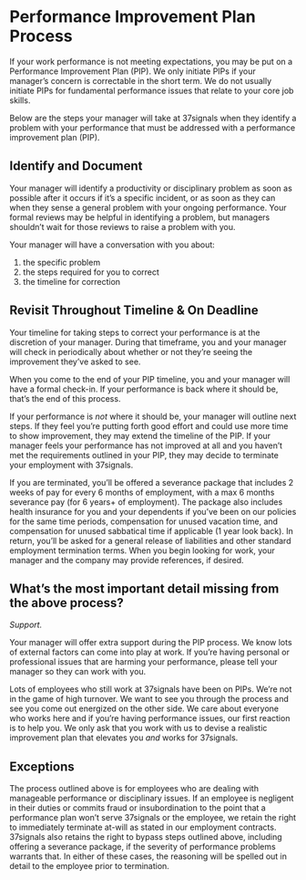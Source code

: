 # Performance Improvement Plan Process

If your work performance is not meeting expectations, you may be put on a Performance Improvement Plan (PIP). We only initiate PIPs if your manager’s concern is correctable in the short term. We do not usually initiate PIPs for fundamental performance issues that relate to your core job skills.

Below are the steps your manager will take at 37signals when they identify a problem with your performance that must be addressed with a performance improvement plan (PIP).

## Identify and Document

Your manager will identify a productivity or disciplinary problem as soon as possible after it occurs if it’s a specific incident, or as soon as they can when they sense a general problem with your ongoing performance. Your formal reviews may be helpful in identifying a problem, but managers shouldn’t wait for those reviews to raise a problem with you.

Your manager will have a conversation with you about:

1. the specific problem
2. the steps required for you to correct
3. the timeline for correction

## Revisit Throughout Timeline & On Deadline

Your timeline for taking steps to correct your performance is at the discretion of your manager. During that timeframe, you and your manager will check in periodically about whether or not they’re seeing the improvement they’ve asked to see.

When you come to the end of your PIP timeline, you and your manager will have a formal check-in. If your performance is back where it should be, that’s the end of this process.

If your performance is _not_ where it should be, your manager will outline next steps. If they feel you’re putting forth good effort and could use more time to show improvement, they may extend the timeline of the PIP. If your manager feels your performance has not improved at all and you haven’t met the requirements outlined in your PIP, they may decide to terminate your employment with 37signals.

If you are terminated, you’ll be offered a severance package that includes 2 weeks of pay for every 6 months of employment, with a max 6 months severance pay (for 6 years+ of employment). The package also includes health insurance for you and your dependents if you’ve been on our policies for the same time periods, compensation for unused vacation time, and compensation for unused sabbatical time if applicable (1 year look back). In return, you’ll be asked for a general release of liabilities and other standard employment termination terms. When you begin looking for work, your manager and the company may provide references, if desired.

## What’s the most important detail missing from the above process?

_Support._

Your manager will offer extra support during the PIP process. We know lots of external factors can come into play at work. If you’re having personal or professional issues that are harming your performance, please tell your manager so they can work with you.

Lots of employees who still work at 37signals have been on PIPs. We’re not in the game of high turnover. We want to see you through the process and see you come out energized on the other side. We care about everyone who works here and if you’re having performance issues, our first reaction is to help you. We only ask that you work with us to devise a realistic improvement plan that elevates you _and_ works for 37signals.

## Exceptions

The process outlined above is for employees who are dealing with manageable performance or disciplinary issues. If an employee is negligent in their duties or commits fraud or insubordination to the point that a performance plan won’t serve 37signals or the employee, we retain the right to immediately terminate at-will as stated in our employment contracts. 37signals also retains the right to bypass steps outlined above, including offering a severance package, if the severity of performance problems warrants that. In either of these cases, the reasoning will be spelled out in detail to the employee prior to termination.
